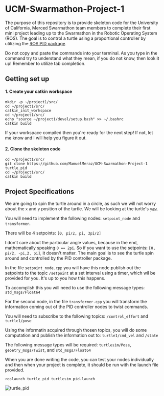 # UCM-Swarmathon-Project-1

The purpose of this repository is to provide skeleton code for the University of California, Merced Swarmathon team members to complete their first mini project leading up to the Swarmathon in the Robotic Operating System (ROS). The goal is to control a turtle using a proportional controller by utilizing the [ROS PID package](http://wiki.ros.org/pid). 

Do not copy and paste the commands into your terminal. As you type in the command try to understand what they mean, if you do not know, then look it up! Remember to utilize tab completion.

## Getting set up

#### 1. Create your catkin workspace

    mkdir -p ~/project1/src/ 
    cd ~/project1/src/
    catkin_init_workspace
    cd ~/project1/src/
    echo "source ~/project1/devel/setup.bash" >> ~/.bashrc
    catkin build
    
If your workspace compiled then you're ready for the next step! If not, let me know and I will help you figure it out. 

#### 2. Clone the skeleton code

    cd ~/project1/src/
    git clone https://github.com/ManuelMeraz/UCM-Swarmathon-Project-1 turtle_pid
    cd ~/project1/src/
    catkin build
    
## Project Specifications

We are going to spin the turtle around in a circle, as such we will not worry about the `x` and `y` position of the turtle. We will be looking at the turtle's [`yaw`](https://en.wikipedia.org/wiki/Yaw_(rotation)). 

You will need to implement the following nodes: `setpoint_node` and `transformer`.

There will be 4 setpoints: `[0, pi/2, pi, 3pi/2]` 

I don't care about the particular angle values, because in the end, mathematically speaking `0 == 2pi`. So if you want to use
the setpoints: `[0, pi/2, -pi,2, pi]`, it doesn't matter. The main goal is to see the turtle spin around and controlled by the PID controller package. 

In the file `setpoint_node.cpp` you will have this node publish out the setpoints to the topic `/setpoint` at a set interval using a timer, which wil be provided for you. It's up to you how this happens.

To accomplish this you will need to use the following message types: `std_msgs/Float64` 

For the second node, in the file `transformer.cpp` you will transform the information coming out of the PID controller nodes to twist commands. 

You will need to subscribe to the following topics: `/control_effort` and `turtle1/pose`

Using the informatin acquired through thosen topics, you will do some computation and publish the information
out to: `turtle1/cmd_vel` and `/state`

The following message types will be required: `turtlesim/Pose`, `geoetry_msgs/Twist`, and `std_msgs/Float64`

When you are done writing the code, you can test your nodes individually and then when your project is complete, it should be run with the launch file provided. 

`roslaunch turtle_pid turtlesim_pid.launch`

![turtle_pid](https://github.com/ManuelMeraz/UCM-Swarmathon-Project-1/blob/master/turtle_pid.png?raw=true)
